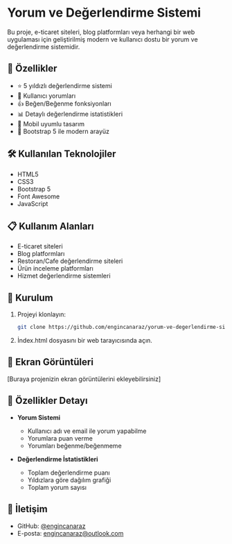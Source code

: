 # Yorum ve Değerlendirme Sistemi

Bu proje, e-ticaret siteleri, blog platformları veya herhangi bir web uygulaması için geliştirilmiş modern ve kullanıcı dostu bir yorum ve değerlendirme sistemidir.

## 🚀 Özellikler

- ⭐ 5 yıldızlı değerlendirme sistemi
- 💬 Kullanıcı yorumları
- 👍 Beğen/Beğenme fonksiyonları
- 📊 Detaylı değerlendirme istatistikleri
- 📱 Mobil uyumlu tasarım
- 🎨 Bootstrap 5 ile modern arayüz

## 🛠️ Kullanılan Teknolojiler

- HTML5
- CSS3
- Bootstrap 5
- Font Awesome
- JavaScript

## 📋 Kullanım Alanları

- E-ticaret siteleri
- Blog platformları
- Restoran/Cafe değerlendirme siteleri
- Ürün inceleme platformları
- Hizmet değerlendirme sistemleri

## 🔧 Kurulum

1. Projeyi klonlayın:
   ```bash
   git clone https://github.com/engincanaraz/yorum-ve-degerlendirme-sistemi.git
   ```
2. İndex.html dosyasını bir web tarayıcısında açın.

## 📱 Ekran Görüntüleri

[Buraya projenizin ekran görüntülerini ekleyebilirsiniz]

## 🎯 Özellikler Detayı

- **Yorum Sistemi**
  - Kullanıcı adı ve email ile yorum yapabilme
  - Yorumlara puan verme
  - Yorumları beğenme/beğenmeme
  
- **Değerlendirme İstatistikleri**
  - Toplam değerlendirme puanı
  - Yıldızlara göre dağılım grafiği
  - Toplam yorum sayısı


## 📧 İletişim

- GitHub: [@engincanaraz](https://github.com/engincanaraz)
- E-posta: engincanaraz@outlook.com
